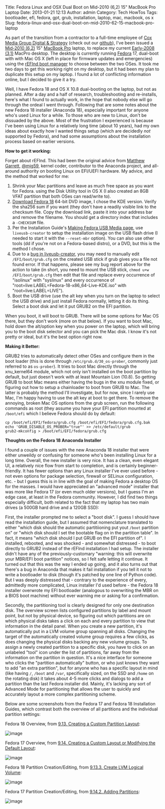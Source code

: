 Title: Fedora Linux and OSX Dual Boot on Mid-2010 (6,2) 15" MacBook Pro Laptop
Date: 2013-01-21 12:13
Author: admin
Category: Tech HowTos
Tags: bootloader, efi, fedora, gpt, grub, installation, laptop, mac, macbook, os x
Slug: fedora-linux-and-osx-dual-boot-on-mid-2010-62-15-macbook-pro-laptop

As part of the transition from a contractor to a full-time employee of
[Cox Media Group Digital & Strategy](http://www.cmgdigital.com) (check
out our [github](https://github.com/cmgdigital)), I've been issued a
[Mid-2010 (6,2)](http://support.apple.com/kb/SP582) 15" [MacBook
Pro](http://en.wikipedia.org/wiki/Macbook_pro#Technical_specifications_2)
laptop, to replace my current [Early-2008
(3,1)](http://support.apple.com/kb/SP11) MacPro desktop. The desktop is
currently running [Fedora](http://fedoraproject.org/) 17, dual-boot with
with Mac OS X (left in place for firmware updates and emergencies) using
the [rEFInd boot manager](http://www.rodsbooks.com/refind/index.html) to
choose between the two OSes. It took me two days to get this working
right on my desktop, but it had been my plan to duplicate this setup on
my laptop. I found a lot of conflicting information online, but I
decided to give it a try.

Well, I have Fedora 18 and OS X 10.8 dual-booting on the laptop, but not
as planned. After a day and a half of research, troubleshooting and
re-installs, here's what I found to actually work, in the hope that
nobody else will go through the ordeal I went through. Following that
are some notes about the new Fedora 18 installer (Anaconda 18),
especially important for anyone who's used Linux for a while. To those
who are new to Linux, don't be dissuaded by the above. Most of the
frustration I experienced is because I've been using Linux for a
relatively long time (about 10 years), had my own ideas about exactly
how I wanted things setup (which are decidedly *not* supported by
Fedora), and had some assumptions about the installation process based
on earlier versions.

**How to get it working:**

Forget about rEFInd. This had been the original advice from [Matthew
Garrett](http://mjg59.dreamwidth.org/),
[@mjg59](https://twitter.com/mjg59), kernel coder, contributor to the
Anaconda project, and all-around authority on booting Linux on EFI/UEFI
hardware. My advice, and the method that worked for me:

1.  Shrink your Mac partitions and leave as much free space as you want
    for Fedora. using the Disk Utility tool in OS X (I also created an
    8GB VFAT partition that both OSes can read/write to).
2.  [Download Fedora 18](http://fedoraproject.org/en/get-fedora) 64-bit
    DVD image, I chose the KDE version. Verify the sha256 sum if you
    want (they don't have a readily visible link to the checksum file.
    Copy the download link, paste it into your address bar and remove
    the filename. You should get a directory index that includes a
    `-CHECKSUM` file.
3.  Per the Installation Guide's [Making Fedora USB Media
    page](http://docs.fedoraproject.org/en-US/Fedora/18/html/Installation_Guide/Making_USB_Media-UNIX_Linux.html),
    use `liveusb-creator` to setup the installation image on the USB
    flash drive (I needed to start it with the `--reset-mbr` option).
    You can also use other tools (dd if you're not on a Fedora-based
    distro), or a DVD, but this is the method I chose.
4.  Due to a [bug in
    liveusb-creator](https://fedorahosted.org/liveusb-creator/ticket/810),
    you may need to manually edit `/EFI/boot/grub.cfg` on the created
    USB stick if grub gives you a file not found error. If that happens,
    please see my bug report above for the action to take (in short, you
    need to mount the USB stick, `chmod u+w /EFI/boot/grub.cfg` then
    edit that file and replace every occurrence of "isolinux" with
    "syslinux" and every occurrence of
    "root=live:LABEL=Fedora-18-x86\_64-Live-KDE.iso" with
    "root=live:LABEL=LIVE").
5.  Boot the USB drive (use the alt key when you turn on the laptop to
    select the USB drive) and just install Fedora normally, letting it
    do its thing. Select a boot disk and let it put GRUB2 on the EFI
    partition.

When you boot, it will boot to GRUB. There will be some options for Mac
OS there, but they don't work (more on that below). If you want to boot
Mac, hold down the alt/option key when you power on the laptop, which
will bring you to the boot disk selector and you can pick the Mac disk.
I know it's not pretty or ideal, but it's the best option right now.

**Making it Better:**

GRUB2 tries to automatically detect other OSes and configure them in the
boot loader (this is done through `/etc/grub.d/30_os-prober`, commonly
just referred to as `os-prober`). It tries to boot Mac directly through
the xnu\_kernel64 module, which not only isn't installed on the boot
partition by default, but just doesn't work with at least Mountain Lion
(10.8). So getting GRUB to boot Mac means either having the bugs in the
xnu module fixed, or figuring out how to setup a chainloader to boot
from GRUB to Mac. The latter is probably the method I'll investigate,
but for now, since I rarely use Mac, I'm happy having to use the alt key
at boot to get there. To remove the annoying, broken Mac OS options from
the grub screen, run the following commands as root (they assume you
have your EFI partition mounted at `/boot/efi` which I believe Fedora
should do by default:

~~~~{.bash}
cp /boot/efi/EFI/fedora/grub.cfg /boot/efi/EFI/fedora/grub.cfg.bak
echo 'GRUB_DISABLE_OS_PROBER="true"' >> /etc/default/grub
grub2-mkconfig > /boot/efi/EFI/fedora/grub.cfg
~~~~

**Thoughts on the Fedora 18 Anaconda Installer**

I found a couple of issues with the new Anaconda 18 installer that were
either unweildy or confusing for someone who's been installing Linux for
a long time. Overall, the new installer is very nice. It has a clean,
even elegant UI, a relatively nice flow from start to completion, and is
certainly beginner-friendly. It has fewer options than any Linux
installer I've ever used before - not even options for package
selection, firewall or SELinux configuration, etc. - but I guess this is
in line with the goal of making Fedora a desktop OS for the masses. I
would have appreciated an "advanced mode" installer that was more like
Fedora 17 (or even much older versions), but I guess I'm an edge case,
at least in the Fedora community. However, I did find two things
especially difficult, both related to the fact that my laptop has two
main drives (a 500GB hard drive and a 120GB SSD):

First, the installer prompted me to select a "boot disk". I guess I
should have read the installation guide, but I assumed that nomenclature
translated to either "which disk should the automatic partitiioning put
yout `/boot` partition on" or "which disk should I set the bootable flag
on in the partition table". In fact, it means "which disk should I put
GRUB on the EFI partition of". I installed, rebooted, and was shocked -
and somewhat distressed - to boot directly to GRUB2 instead of the
rEFInd installation I had setup. The installer didn't have any of the
previously-customary "warning: this will overwrite your MBR/EFI boot
partition" notices, so I felt safe letting it continue. It turned out
that this was the way I ended up going, and it also turns out that
there's a bug in Anaconda that makes it fail installation if you tell it
not to write a bootloader to disk (though it's patched by one line of
Python code). But I was deeply distressed that - contrary to the
experience of every, admittedly more complicated, Linux installer I'd
used before - the Fedora 18 installer overwrote my EFI bootloader
(analogous to overwriting the MBR on a BIOS boot machine) without ever
warning me or asking for a confirmation.

Secondly, the partitioning tool is clearly designed for only one
destination disk. The overview screen lists configured partitions by
label and mount point, but not by physical device, so figuring out which
partitions are on which physical disks takes a click on each and every
partition to view that information in the detail panel. When you create
a new partition, it's automatically put in a LVM volume group spanning
all disks. Changing the target of the automatically created volume group
requires a few clicks, as does changing the physical disks backing any
new volume groups. To assign a newly created partition to a specific
disk, you have to click on an unlabeled "tool" icon under the list of
partitions, far away from the information on the partition in question.
It's a nice interface for someone who clicks the "partition
automatically" button, or who just knows they want to add "an extra
partition", but for anyone who has a specific layout in mind (like
having `/`, `/boot` and `/var`, specifically sized, on the SSD and
`/home` on the rotating disk) it takes about 4-5 more clicks and dialogs
to add a partition than the last Fedora installer did. Mainly, it's
lacking any sort of Advanced Mode for partitioning that allows the user
to quickly and accurately layout a more complex partitioning scheme.

Below are some screenshots from the Fedora 17 and Fedora 18 Installation
Guides, which contrast both the overview of all partitions and the
individual partition settings:

Fedora 18 Overview, from [9.13. Creating a Custom Partition
Layout](http://docs.fedoraproject.org/en-US/Fedora/18/html/Installation_Guide/s1-diskpartitioning-x86.html):  
  

![image](http://www.dedoimedo.com/images/computers_years/2013_1/fedora-18-installer-configure-partitions.jpg)  
  
Fedora 17 Overview, from [9.14. Creating a Custom Layout or Modifying
the Default
Layout](http://docs.fedoraproject.org/en-US/Fedora/17/html/Installation_Guide/s1-diskpartitioning-x86.html):  
  

![image](http://docs.fedoraproject.org/en-US/Fedora/17/html/Installation_Guide/images/diskpartitioning/ddmain.png)  
  
Fedora 18 Partition Creation/Editing, from [9.13.3. Create LVM Logical
Volume](http://docs.fedoraproject.org/en-US/Fedora/18/html/Installation_Guide/Create_LVM-x86.html):  
  

![image](http://docs.fedoraproject.org/en-US/Fedora/18/html/Installation_Guide/images/diskpartitioning/lvm-pv.png)  
  
Fedora 17 Partition Creation/Editing, from [9.14.2. Adding
Partitions](http://docs.fedoraproject.org/en-US/Fedora/17/html/Installation_Guide/Adding_Partitions-x86.html):  
  

![image](http://docs.fedoraproject.org/en-US/Fedora/17/html/Installation_Guide/images/diskpartitioning/part-add.png)
